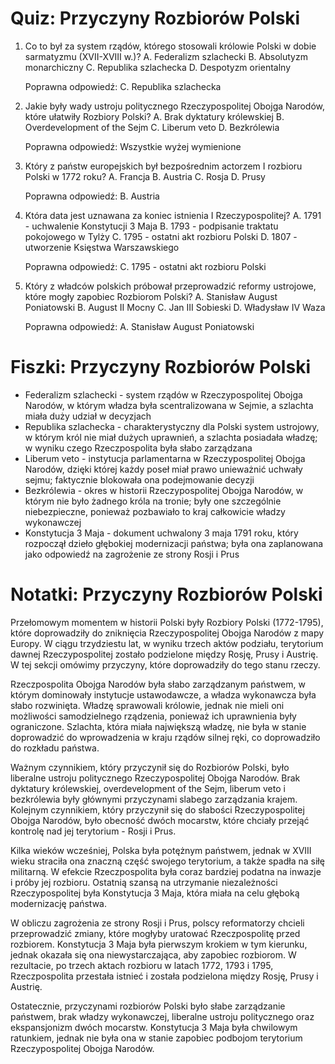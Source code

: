  # Quiz: Przyczyny Rozbiorów Polski

1. Co to był za system rządów, którego stosowali królowie Polski w dobie sarmatyzmu (XVII-XVIII w.)?
   A. Federalizm szlachecki
   B. Absolutyzm monarchiczny
   C. Republika szlachecka
   D. Despotyzm orientalny

   Poprawna odpowiedź: C. Republika szlachecka

2. Jakie były wady ustroju politycznego Rzeczypospolitej Obojga Narodów, które ułatwiły Rozbiory Polski?
   A. Brak dyktatury królewskiej
   B. Overdevelopment of the Sejm
   C. Liberum veto
   D. Bezkrólewia

   Poprawna odpowiedź: Wszystkie wyżej wymienione

3. Który z państw europejskich był bezpośrednim actorzem I rozbioru Polski w 1772 roku?
   A. Francja
   B. Austria
   C. Rosja
   D. Prusy

   Poprawna odpowiedź: B. Austria

4. Która data jest uznawana za koniec istnienia I Rzeczypospolitej?
   A. 1791 - uchwalenie Konstytucji 3 Maja
   B. 1793 - podpisanie traktatu pokojowego w Tylży
   C. 1795 - ostatni akt rozbioru Polski
   D. 1807 - utworzenie Księstwa Warszawskiego

   Poprawna odpowiedź: C. 1795 - ostatni akt rozbioru Polski

5. Który z władców polskich próbował przeprowadzić reformy ustrojowe, które mogły zapobiec Rozbiorom Polski?
   A. Stanisław August Poniatowski
   B. August II Mocny
   C. Jan III Sobieski
   D. Władysław IV Waza

   Poprawna odpowiedź: A. Stanisław August Poniatowski

# Fiszki: Przyczyny Rozbiorów Polski

- Federalizm szlachecki - system rządów w Rzeczypospolitej Obojga Narodów, w którym władza była scentralizowana w Sejmie, a szlachta miała duży udział w decyzjach
- Republika szlachecka - charakterystyczny dla Polski system ustrojowy, w którym król nie miał dużych uprawnień, a szlachta posiadała władzę; w wyniku czego Rzeczpospolita była słabo zarządzana
- Liberum veto - instytucja parlamentarna w Rzeczypospolitej Obojga Narodów, dzięki której każdy poseł miał prawo unieważnić uchwały sejmu; faktycznie blokowała ona podejmowanie decyzji
- Bezkrólewia - okres w historii Rzeczypospolitej Obojga Narodów, w którym nie było żadnego króla na tronie; były one szczególnie niebezpieczne, ponieważ pozbawiało to kraj całkowicie władzy wykonawczej
- Konstytucja 3 Maja - dokument uchwalony 3 maja 1791 roku, który rozpoczął dzieło głębokiej modernizacji państwa; była ona zaplanowana jako odpowiedź na zagrożenie ze strony Rosji i Prus

# Notatki: Przyczyny Rozbiorów Polski

Przełomowym momentem w historii Polski były Rozbiory Polski (1772-1795), które doprowadziły do zniknięcia Rzeczypospolitej Obojga Narodów z mapy Europy. W ciągu trzydziestu lat, w wyniku trzech aktów podziału, terytorium dawnej Rzeczypospolitej zostało podzielone między Rosję, Prusy i Austrię. W tej sekcji omówimy przyczyny, które doprowadziły do tego stanu rzeczy.

Rzeczpospolita Obojga Narodów była słabo zarządzanym państwem, w którym dominowały instytucje ustawodawcze, a władza wykonawcza była słabo rozwinięta. Władzę sprawowali królowie, jednak nie mieli oni możliwości samodzielnego rządzenia, ponieważ ich uprawnienia były ograniczone. Szlachta, która miała największą władzę, nie była w stanie doprowadzić do wprowadzenia w kraju rządów silnej ręki, co doprowadziło do rozkładu państwa.

Ważnym czynnikiem, który przyczynił się do Rozbiorów Polski, było liberalne ustroju politycznego Rzeczypospolitej Obojga Narodów. Brak dyktatury królewskiej, overdevelopment of the Sejm, liberum veto i bezkrólewia były głównymi przyczynami slabego zarządzania krajem. Kolejnym czynnikiem, który przyczynił się do słabości Rzeczypospolitej Obojga Narodów, było obecność dwóch mocarstw, które chciały przejąć kontrolę nad jej terytorium - Rosji i Prus.

Kilka wieków wcześniej, Polska była potężnym państwem, jednak w XVIII wieku straciła ona znaczną część swojego terytorium, a także spadła na siłę militarną. W efekcie Rzeczpospolita była coraz bardziej podatna na inwazje i próby jej rozbioru. Ostatnią szansą na utrzymanie niezależności Rzeczypospolitej była Konstytucja 3 Maja, która miała na celu głęboką modernizację państwa.

W obliczu zagrożenia ze strony Rosji i Prus, polscy reformatorzy chcieli przeprowadzić zmiany, które mogłyby uratować Rzeczpospolitę przed rozbiorem. Konstytucja 3 Maja była pierwszym krokiem w tym kierunku, jednak okazała się ona niewystarczająca, aby zapobiec rozbiorom. W rezultacie, po trzech aktach rozbioru w latach 1772, 1793 i 1795, Rzeczpospolita przestała istnieć i została podzielona między Rosję, Prusy i Austrię.

Ostatecznie, przyczynami rozbiorów Polski było słabe zarządzanie państwem, brak władzy wykonawczej, liberalne ustroju politycznego oraz ekspansjonizm dwóch mocarstw. Konstytucja 3 Maja była chwilowym ratunkiem, jednak nie była ona w stanie zapobiec podbojom terytorium Rzeczypospolitej Obojga Narodów.